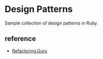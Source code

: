 # Design Patterns

Sample collection of design patterns in Ruby.

## reference

- [Refactoring.Guru](https://refactoring.guru)
